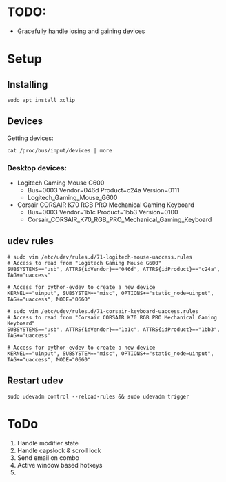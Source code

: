 # TODO:
- Gracefully handle losing and gaining devices

# Setup

## Installing

```shell
sudo apt install xclip
```

## Devices

Getting devices:

```shell
cat /proc/bus/input/devices | more
```

### Desktop devices:

- Logitech Gaming Mouse G600
    - Bus=0003 Vendor=046d Product=c24a Version=0111
    - Logitech_Gaming_Mouse_G600
- Corsair CORSAIR K70 RGB PRO Mechanical Gaming Keyboard
    - Bus=0003 Vendor=1b1c Product=1bb3 Version=0100
    - Corsair_CORSAIR_K70_RGB_PRO_Mechanical_Gaming_Keyboard

## udev rules

```shell
# sudo vim /etc/udev/rules.d/71-logitech-mouse-uaccess.rules
# Access to read from "Logitech Gaming Mouse G600"
SUBSYSTEMS=="usb", ATTRS{idVendor}=="046d", ATTRS{idProduct}=="c24a", TAG+="uaccess"

# Access for python-evdev to create a new device
KERNEL=="uinput", SUBSYSTEM=="misc", OPTIONS+="static_node=uinput", TAG+="uaccess", MODE="0660"
```

```shell
# sudo vim /etc/udev/rules.d/71-corsair-keyboard-uaccess.rules
# Access to read from "Corsair CORSAIR K70 RGB PRO Mechanical Gaming Keyboard"
SUBSYSTEMS=="usb", ATTRS{idVendor}=="1b1c", ATTRS{idProduct}=="1bb3", TAG+="uaccess"

# Access for python-evdev to create a new device
KERNEL=="uinput", SUBSYSTEM=="misc", OPTIONS+="static_node=uinput", TAG+="uaccess", MODE="0660"
```

## Restart udev

```shell
sudo udevadm control --reload-rules && sudo udevadm trigger
```

# ToDo

1. Handle modifier state
2. Handle capslock & scroll lock
3. Send email on combo
4. Active window based hotkeys
5. 